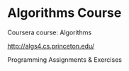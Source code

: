 # Algorithms Course 
Coursera course: Algorithms 

http://algs4.cs.princeton.edu/

Programming Assignments &amp; Exercises

